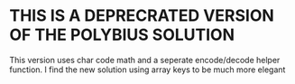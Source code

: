 # THIS IS A DEPRECRATED VERSION OF THE POLYBIUS SOLUTION
This version uses char code math and a seperate encode/decode helper function. I find the new solution using array keys to be much more elegant
